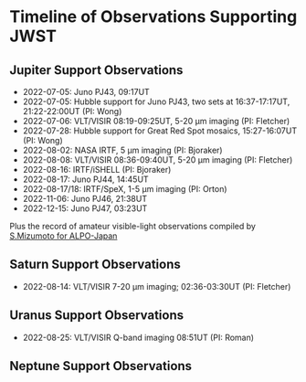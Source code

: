# Timeline of Observations Supporting JWST

## Jupiter Support Observations
* 2022-07-05:  Juno PJ43, 09:17UT
* 2022-07-05:  Hubble support for Juno PJ43, two sets at 16:37-17:17UT, 21:22-22:00UT (PI:  Wong)
* 2022-07-06:  VLT/VISIR 08:19-09:25UT, 5-20 µm imaging (PI: Fletcher)
* 2022-07-28:  Hubble support for Great Red Spot mosaics, 15:27-16:07UT (PI: Wong)
* 2022-08-02:  NASA IRTF, 5 µm imaging (PI: Bjoraker)
* 2022-08-08:  VLT/VISIR 08:36-09:40UT, 5-20 µm imaging (PI: Fletcher)
* 2022-08-16:  IRTF/iSHELL (PI: Bjoraker)
* 2022-08-17:  Juno PJ44, 14:45UT
* 2022-08-17/18:  IRTF/SpeX, 1-5 µm imaging (PI: Orton)
* 2022-11-06:  Juno PJ46, 21:38UT
* 2022-12-15:  Juno PJ47, 03:23UT

Plus the record of amateur visible-light observations compiled by [S.Mizumoto for ALPO-Japan](http://alpo-j.sakura.ne.jp/Latest/j_Cylindrical_Maps/j_Cylindrical_Maps.htm)

## Saturn Support Observations
* 2022-08-14:  VLT/VISIR 7-20 µm imaging; 02:36-03:30UT (PI: Fletcher)

## Uranus Support Observations
* 2022-08-25:  VLT/VISIR Q-band imaging 08:51UT (PI: Roman)

## Neptune Support Observations
